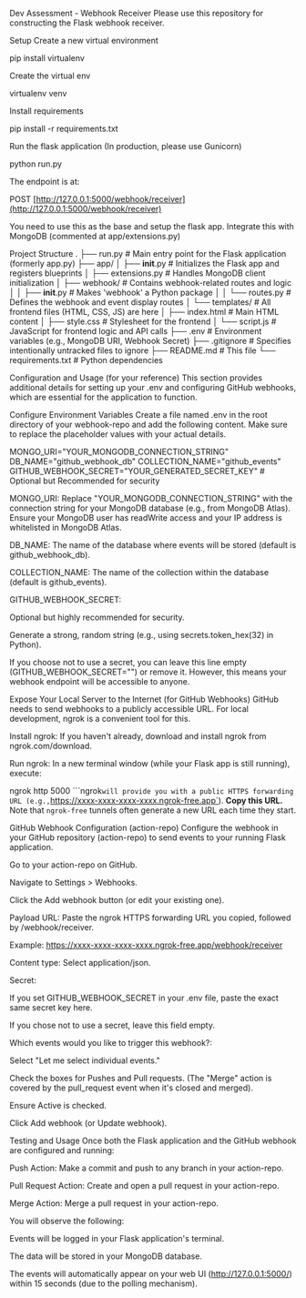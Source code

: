 Dev Assessment - Webhook Receiver
Please use this repository for constructing the Flask webhook receiver.

Setup
Create a new virtual environment

pip install virtualenv

Create the virtual env

virtualenv venv

Install requirements

pip install -r requirements.txt

Run the flask application (In production, please use Gunicorn)

python run.py

The endpoint is at:

POST [http://127.0.0.1:5000/webhook/receiver](http://127.0.0.1:5000/webhook/receiver)

You need to use this as the base and setup the flask app. Integrate this with MongoDB (commented at app/extensions.py)

Project Structure
.
├── run.py                  # Main entry point for the Flask application (formerly app.py)
├── app/
│   ├── __init__.py         # Initializes the Flask app and registers blueprints
│   ├── extensions.py       # Handles MongoDB client initialization
│   ├── webhook/            # Contains webhook-related routes and logic
│   │   ├── __init__.py     # Makes 'webhook' a Python package
│   │   └── routes.py       # Defines the webhook and event display routes
│   └── templates/          # All frontend files (HTML, CSS, JS) are here
│       ├── index.html      # Main HTML content
│       ├── style.css       # Stylesheet for the frontend
│       └── script.js       # JavaScript for frontend logic and API calls
├── .env                    # Environment variables (e.g., MongoDB URI, Webhook Secret)
├── .gitignore              # Specifies intentionally untracked files to ignore
├── README.md               # This file
└── requirements.txt        # Python dependencies

Configuration and Usage (for your reference)
This section provides additional details for setting up your .env and configuring GitHub webhooks, which are essential for the application to function.

Configure Environment Variables
Create a file named .env in the root directory of your webhook-repo and add the following content. Make sure to replace the placeholder values with your actual details.

MONGO_URI="YOUR_MONGODB_CONNECTION_STRING"
DB_NAME="github_webhook_db"
COLLECTION_NAME="github_events"
GITHUB_WEBHOOK_SECRET="YOUR_GENERATED_SECRET_KEY" # Optional but Recommended for security

MONGO_URI: Replace "YOUR_MONGODB_CONNECTION_STRING" with the connection string for your MongoDB database (e.g., from MongoDB Atlas). Ensure your MongoDB user has readWrite access and your IP address is whitelisted in MongoDB Atlas.

DB_NAME: The name of the database where events will be stored (default is github_webhook_db).

COLLECTION_NAME: The name of the collection within the database (default is github_events).

GITHUB_WEBHOOK_SECRET:

Optional but highly recommended for security.

Generate a strong, random string (e.g., using secrets.token_hex(32) in Python).

If you choose not to use a secret, you can leave this line empty (GITHUB_WEBHOOK_SECRET="") or remove it. However, this means your webhook endpoint will be accessible to anyone.

Expose Your Local Server to the Internet (for GitHub Webhooks)
GitHub needs to send webhooks to a publicly accessible URL. For local development, ngrok is a convenient tool for this.

Install ngrok: If you haven't already, download and install ngrok from ngrok.com/download.

Run ngrok: In a new terminal window (while your Flask app is still running), execute:

ngrok http 5000
```ngrok` will provide you with a public HTTPS forwarding URL (e.g., `https://xxxx-xxxx-xxxx-xxxx.ngrok-free.app`). **Copy this URL.** Note that `ngrok-free` tunnels often generate a new URL each time they start.


GitHub Webhook Configuration (action-repo)
Configure the webhook in your GitHub repository (action-repo) to send events to your running Flask application.

Go to your action-repo on GitHub.

Navigate to Settings > Webhooks.

Click the Add webhook button (or edit your existing one).

Payload URL: Paste the ngrok HTTPS forwarding URL you copied, followed by /webhook/receiver.

Example: https://xxxx-xxxx-xxxx-xxxx.ngrok-free.app/webhook/receiver

Content type: Select application/json.

Secret:

If you set GITHUB_WEBHOOK_SECRET in your .env file, paste the exact same secret key here.

If you chose not to use a secret, leave this field empty.

Which events would you like to trigger this webhook?:

Select "Let me select individual events."

Check the boxes for Pushes and Pull requests. (The "Merge" action is covered by the pull_request event when it's closed and merged).

Ensure Active is checked.

Click Add webhook (or Update webhook).

Testing and Usage
Once both the Flask application and the GitHub webhook are configured and running:

Push Action: Make a commit and push to any branch in your action-repo.

Pull Request Action: Create and open a pull request in your action-repo.

Merge Action: Merge a pull request in your action-repo.

You will observe the following:

Events will be logged in your Flask application's terminal.

The data will be stored in your MongoDB database.

The events will automatically appear on your web UI (http://127.0.0.1:5000/) within 15 seconds (due to the polling mechanism).